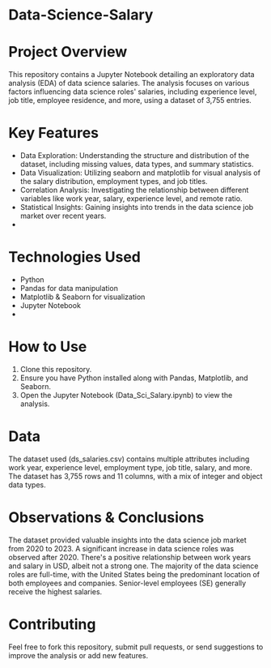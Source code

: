 # Data-Science-Salary
# Project Overview
This repository contains a Jupyter Notebook detailing an exploratory data analysis (EDA) of data science salaries. The analysis focuses on various factors influencing data science roles' salaries, including experience level, job title, employee residence, and more, using a dataset of 3,755 entries.

# Key Features
* Data Exploration: Understanding the structure and distribution of the dataset, including missing values, data types, and summary statistics.
* Data Visualization: Utilizing seaborn and matplotlib for visual analysis of the salary distribution, employment types, and job titles.
* Correlation Analysis: Investigating the relationship between different variables like work year, salary, experience level, and remote ratio.
* Statistical Insights: Gaining insights into trends in the data science job market over recent years.
* 
# Technologies Used
* Python
* Pandas for data manipulation
* Matplotlib & Seaborn for visualization
* Jupyter Notebook
* 
# How to Use
1. Clone this repository.
2. Ensure you have Python installed along with Pandas, Matplotlib, and Seaborn.
3. Open the Jupyter Notebook (Data_Sci_Salary.ipynb) to view the analysis.

# Data
The dataset used (ds_salaries.csv) contains multiple attributes including work year, experience level, employment type, job title, salary, and more. The dataset has 3,755 rows and 11 columns, with a mix of integer and object data types.

# Observations & Conclusions
The dataset provided valuable insights into the data science job market from 2020 to 2023.
A significant increase in data science roles was observed after 2020.
There's a positive relationship between work years and salary in USD, albeit not a strong one.
The majority of the data science roles are full-time, with the United States being the predominant location of both employees and companies.
Senior-level employees (SE) generally receive the highest salaries.

# Contributing
Feel free to fork this repository, submit pull requests, or send suggestions to improve the analysis or add new features.

